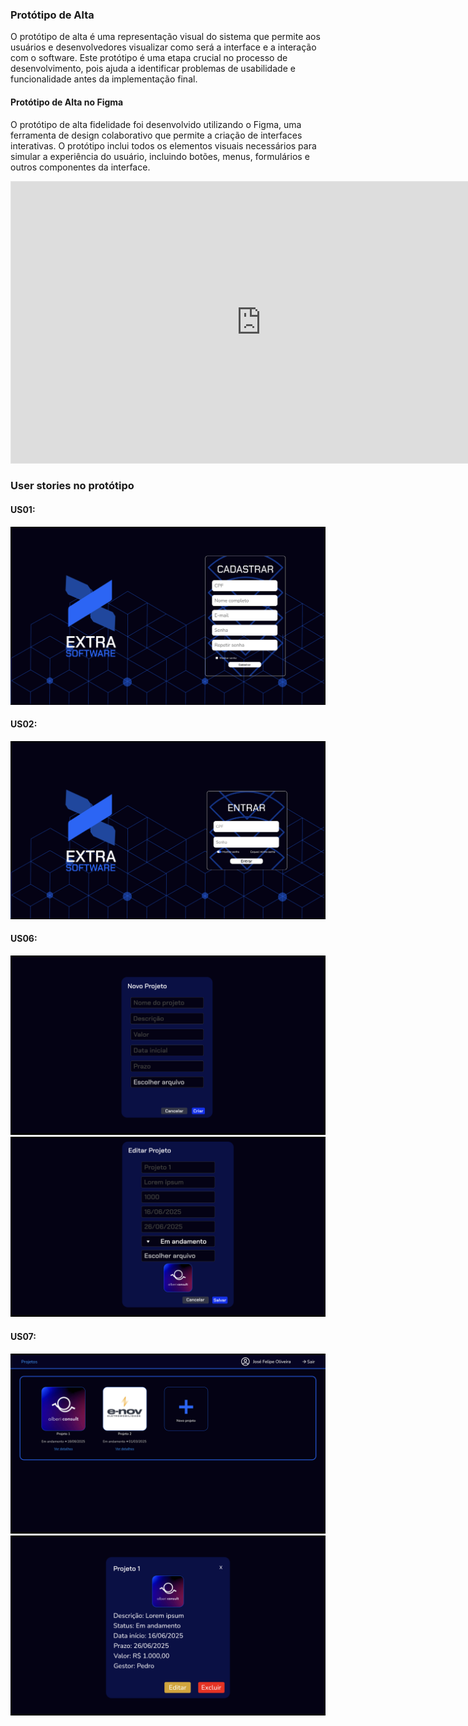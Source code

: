 ### Protótipo de Alta
O protótipo de alta é uma representação visual do sistema que permite aos usuários e desenvolvedores visualizar como será a interface e a interação com o software. Este protótipo é uma etapa crucial no processo de desenvolvimento, pois ajuda a identificar problemas de usabilidade e funcionalidade antes da implementação final.

#### Protótipo de Alta no Figma
O protótipo de alta fidelidade foi desenvolvido utilizando o Figma, uma ferramenta de design colaborativo que permite a criação de interfaces interativas. O protótipo inclui todos os elementos visuais necessários para simular a experiência do usuário, incluindo botões, menus, formulários e outros componentes da interface.

<iframe style="border: 1px solid rgba(0, 0, 0, 0.1);" width="800" height="450" src="https://embed.figma.com/design/7ggDawSwYQMBsDpxPkl2GM/Alta-fidelidade?node-id=0-1&embed-host=share" allowfullscreen></iframe>

### User stories no protótipo
#### US01:
![US01](../assets/us01-cadastro.png)

#### US02:
![US02](../assets/us02-login.png)

#### US06:
![US06](../assets/us06-criarprojeto.png)
![US06](../assets/us06-editarprojeto.png)

#### US07:
![US07](../assets/us07-visualizar.png)
![US07](../assets/us07-detalhes.png)




